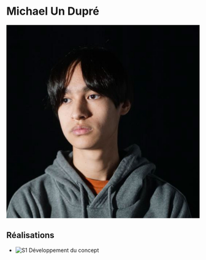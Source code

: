 # Michael Un Dupré

<!--<img src="michael_00000.jpg" alt="michael" width="720"/>-->
![Michael](./michael_00000.jpg)

 ## Réalisations

 <!-- Une image par semaine de la réalisation dont tu es le plus fier avec une légende -->

* ![S1 Développement du concept](https://fakeimg.pl/400x400?text=Concept)

